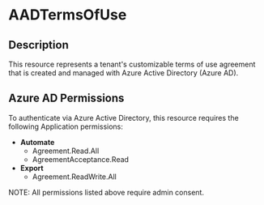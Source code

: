 # AADTermsOfUse

## Description

This resource represents a tenant's customizable terms of use agreement that is created and managed with Azure Active Directory (Azure AD).

## Azure AD Permissions

To authenticate via Azure Active Directory, this resource requires the following Application permissions:

* **Automate**
  * Agreement.Read.All
  * AgreementAcceptance.Read
* **Export**
  * Agreement.ReadWrite.All

NOTE: All permissions listed above require admin consent.
